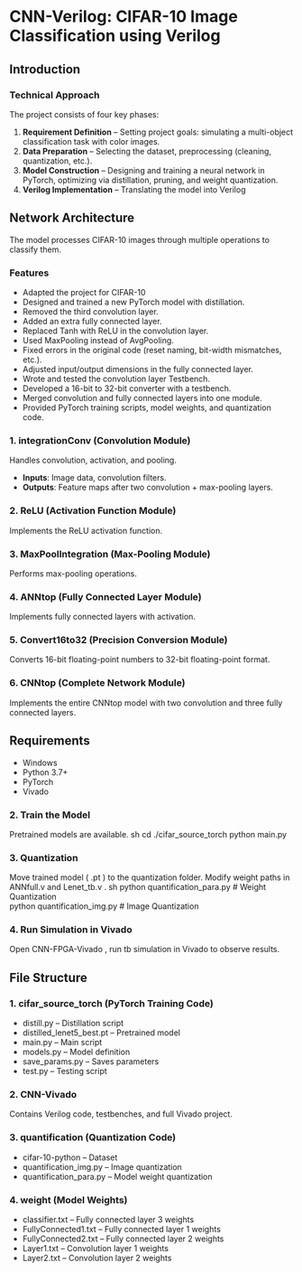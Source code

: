 # CNN-Verilog: CIFAR-10 Image Classification using Verilog

## Introduction
### Technical Approach
The project consists of four key phases:

1. **Requirement Definition** – Setting project goals: simulating a multi-object classification task with color images.
2. **Data Preparation** – Selecting the dataset, preprocessing (cleaning, quantization, etc.).
3. **Model Construction** – Designing and training a neural network in PyTorch, optimizing via distillation, pruning, and weight quantization.
4. **Verilog Implementation** – Translating the model into Verilog 


## Network Architecture
The model processes CIFAR-10 images through multiple operations to classify them.

### Features
- Adapted the project for CIFAR-10 
- Designed and trained a new PyTorch model with distillation.
- Removed the third convolution layer.
- Added an extra fully connected layer.
- Replaced Tanh with ReLU in the convolution layer.
- Used MaxPooling instead of AvgPooling.
- Fixed errors in the original code (reset naming, bit-width mismatches, etc.).
- Adjusted input/output dimensions in the fully connected layer.
- Wrote and tested the convolution layer Testbench.
- Developed a 16-bit to 32-bit converter with a testbench.
- Merged convolution and fully connected layers into one module.
- Provided PyTorch training scripts, model weights, and quantization code.

### 1. integrationConv (Convolution Module)
Handles convolution, activation, and pooling.
- **Inputs**: Image data, convolution filters.
- **Outputs**: Feature maps after two convolution + max-pooling layers.

### 2. ReLU (Activation Function Module)
Implements the ReLU activation function.

### 3. MaxPoolIntegration (Max-Pooling Module)
Performs max-pooling operations.

### 4. ANNtop (Fully Connected Layer Module)
Implements fully connected layers with activation.

### 5. Convert16to32 (Precision Conversion Module)
Converts 16-bit floating-point numbers to 32-bit floating-point format.

### 6. CNNtop (Complete Network Module)
Implements the entire CNNtop model with two convolution and three fully connected layers.

## Requirements
- Windows
- Python 3.7+
- PyTorch
- Vivado

### 2. Train the Model
Pretrained models are available.
   sh
cd ./cifar_source_torch
python main.py
   

### 3. Quantization
Move trained model ( .pt ) to the quantization folder.
Modify weight paths in  ANNfull.v  and  Lenet_tb.v .
   sh
python quantification_para.py  # Weight Quantization  
python quantification_img.py   # Image Quantization  
   

### 4. Run Simulation in Vivado
Open  CNN-FPGA-Vivado , run  tb  simulation in Vivado to observe results.

## File Structure
### 1. cifar_source_torch (PyTorch Training Code)
-  distill.py  – Distillation script
-  distilled_lenet5_best.pt  – Pretrained model
-  main.py  – Main script
-  models.py  – Model definition
-  save_params.py  – Saves parameters
-  test.py  – Testing script

### 2. CNN-Vivado
Contains Verilog code, testbenches, and full Vivado project.

### 3. quantification (Quantization Code)
-  cifar-10-python  – Dataset
-  quantification_img.py  – Image quantization
-  quantification_para.py  – Model weight quantization

### 4. weight (Model Weights)
-  classifier.txt  – Fully connected layer 3 weights
-  FullyConnected1.txt  – Fully connected layer 1 weights
-  FullyConnected2.txt  – Fully connected layer 2 weights
-  Layer1.txt  – Convolution layer 1 weights
-  Layer2.txt  – Convolution layer 2 weights
